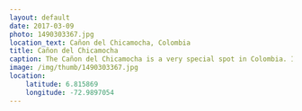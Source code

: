 ```yaml
---
layout: default
date: 2017-03-09
photo: 1490303367.jpg
location_text: Cañon del Chicamocha, Colombia
title: Cañon del Chicamocha
caption: The Cañon del Chicamocha is a very special spot in Colombia. It is mainly famous for the extreme sports you can do there. I took that photo a few moments before my first paragliding flight!
image: /img/thumb/1490303367.jpg
location:
    latitude: 6.815869
    longitude: -72.9897054
---
```

